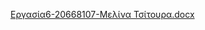 [Εργασία6-20668107-Μελίνα Τσίτουρα.docx](https://github.com/melina-tsitoura-20668107/melina-tsitoura-20668107/files/6130283/6-20668107-.docx)

